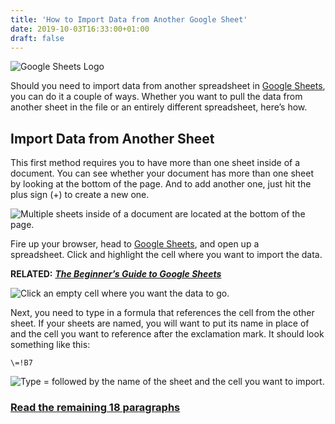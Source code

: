 ```yaml
---
title: 'How to Import Data from Another Google Sheet'
date: 2019-10-03T16:33:00+01:00
draft: false
---
```


![Google Sheets Logo](https://www.howtogeek.com/wp-content/uploads/2018/11/SheetsHeader.png)

Should you need to import data from another spreadsheet in [Google Sheets](https://www.howtogeek.com/425040/the-beginners-guide-to-google-sheets/), you can do it a couple of ways. Whether you want to pull the data from another sheet in the file or an entirely different spreadsheet, here’s how.

Import Data from Another Sheet
------------------------------

This first method requires you to have more than one sheet inside of a document. You can see whether your document has more than one sheet by looking at the bottom of the page. And to add another one, just hit the plus sign (+) to create a new one.

![Multiple sheets inside of a document are located at the bottom of the page.](https://www.howtogeek.com/wp-content/uploads/2019/09/2019-09-28_12h35_30.png)

Fire up your browser, head to [Google Sheets](https://docs.google.com/spreadsheets/), and open up a spreadsheet. Click and highlight the cell where you want to import the data.

**RELATED:** [**_The Beginner’s Guide to Google Sheets_**](https://www.howtogeek.com/425040/the-beginners-guide-to-google-sheets/)

![Click an empty cell where you want the data to go.](https://www.howtogeek.com/wp-content/uploads/2019/09/2019-09-28_13h53_22.png)

Next, you need to type in a formula that references the cell from the other sheet. If your sheets are named, you will want to put its name in place of and the cell you want to reference after the exclamation mark. It should look something like this:

```
\=!B7
```

![Type = followed by the name of the sheet and the cell you want to import.](https://www.howtogeek.com/wp-content/uploads/2019/09/2019-09-28_12h53_29.png)

### [Read the remaining 18 paragraphs](https://www.howtogeek.com/442246/how-to-import-data-from-another-google-sheet/)